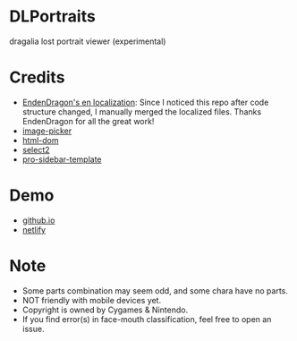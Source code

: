 # DLPortraits
dragalia lost portrait viewer (experimental)
# Credits
- [EndenDragon's en localization](https://github.com/EndenDragon/DLPortraits): Since I noticed this repo after code structure changed, I manually merged the localized files. Thanks EndenDragon for all the great work!
- [image-picker](https://github.com/rvera/image-picker)
- [html-dom](https://github.com/phuoc-ng/html-dom)
- [select2](https://github.com/select2/select2)
- [pro-sidebar-template](https://github.com/azouaoui-med/pro-sidebar-template)
# Demo
- [github.io](https://sh0wer1ee.github.io/DLPortraits)
- [netlify](https://dlportraits.netlify.app)
# Note
- Some parts combination may seem odd, and some chara have no parts.
- NOT friendly with mobile devices yet.
- Copyright is owned by Cygames & Nintendo.
- If you find error(s) in face-mouth classification, feel free to open an issue.
